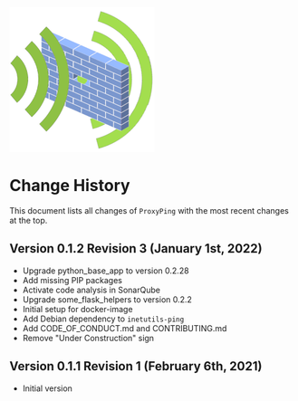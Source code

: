 ![ProxyPingLogo](doc/proxy_ping_logo_256x256.png)

# Change History 

This document lists all changes of `ProxyPing` with the most recent changes at the top.

## Version 0.1.2 Revision 3 (January 1st, 2022)

* Upgrade python_base_app to version 0.2.28
* Add missing PIP packages
* Activate code analysis in SonarQube
* Upgrade some_flask_helpers to version 0.2.2
* Initial setup for docker-image 
* Add Debian dependency to `inetutils-ping`
* Add CODE_OF_CONDUCT.md and CONTRIBUTING.md
* Remove "Under Construction" sign

## Version 0.1.1 Revision 1 (February 6th, 2021)

*   Initial version
